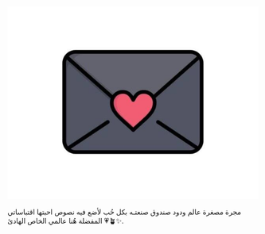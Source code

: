 ![image](../_images/file_5.jpg)

مجرة مصغرة عالم ودود صندوق صنعتـه بكل حُب لأضع فيه نصوص احبتها اقتباساتي المفضلة هُنا عالمي الخاص الهادئ 💗🪴✨.